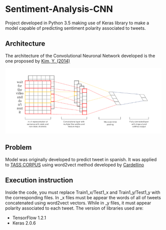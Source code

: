 # Sentiment-Analysis-CNN
Project developed in Python 3.5 making use of Keras library to make a model capable of predicting sentiment polarity associated to tweets.

## Architecture
The architecture of the Convolutional Neuronal Network developed is the one proposed by [Kim, Y. (2014)](https://arxiv.org/abs/1408.5882)

![Alt text](https://github.com/ARomoH/Sentiment-Analysis-CNN/blob/master/Images/Architecture.png)

## Problem
Model was originally developed to predict tweet in spanish. It was applied to [TASS CORPUS](http://www.sepln.org/workshops/tass/2016/tass2016.php) using word2vect method developed by [Cardellino](http://crscardellino.me/SBWCE/)

## Execution instruction
Inside the code, you must replace Train1_x/Test1_x and Train1_y/Test1_y with the corresponding files. In _x files must be appear the words of all of tweets concatenated using word2vect vectors. While in _y files, it must appear polarity associated to each tweet. The version of libraries used are:
- TensorFlow 1.2.1
- Keras 2.0.6


